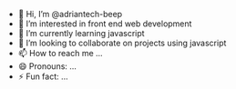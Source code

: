 - 👋 Hi, I’m @adriantech-beep
- 👀 I’m interested in front end web development
- 🌱 I’m currently learning javascript
- 💞️ I’m looking to collaborate on projects using javascript
- 📫 How to reach me ...
- 😄 Pronouns: ...
- ⚡ Fun fact: ...

<!---
adriantech-beep/adriantech-beep is a ✨ special ✨ repository because its `README.md` (this file) appears on your GitHub profile.
You can click the Preview link to take a look at your changes.
--->
